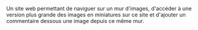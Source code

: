 Un site web permettant de naviguer sur un mur d'images, d'accéder à une version plus grande des images en miniatures sur ce site et d'ajouter un commentaire dessous une image depuis ce même mur.